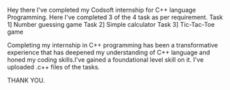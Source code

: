 Hey there 
I've completed my Codsoft internship for C++ language Programming.
Here I've completed 3 of the 4 task as per requirement.
Task 1] Number guessing game
Task 2] Simple calculator
Task 3] Tic-Tac-Toe game

Completing my internship in C++ programming has been a transformative experience 
that has deepened my understanding of C++ language and honed my coding skills.I've gained a
foundational level skill on it.
I've uploaded .c++ files of the tasks.

THANK YOU.
